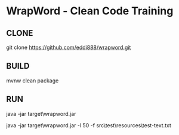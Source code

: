 WrapWord - Clean Code Training
==============================

CLONE
-----
git clone https://github.com/eddi888/wrapword.git

BUILD
-----
mvnw clean package

RUN
---
java -jar target\wrapword.jar

java -jar target\wrapword.jar -l 50 -f src\test\resources\test-text.txt

